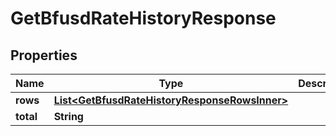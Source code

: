 

# GetBfusdRateHistoryResponse


## Properties

| Name | Type | Description | Notes |
|------------ | ------------- | ------------- | -------------|
|**rows** | [**List&lt;GetBfusdRateHistoryResponseRowsInner&gt;**](GetBfusdRateHistoryResponseRowsInner.md) |  |  [optional] |
|**total** | **String** |  |  [optional] |



